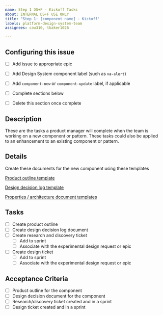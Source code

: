 ```yaml
---
name: Step 1 DS+F - Kickoff Tasks
about: INTERNAL DS+F USE ONLY
title: "Step 1: [component name] - Kickoff"
labels: platform-design-system-team
assignees: caw310, tbaker1026

---
```


## Configuring this issue
- [ ] Add issue to appropriate epic
- [ ] Add Design System component label (such as `va-alert`)
- [ ] Add `component-new` or `component-update` label, if applicable
- [ ] Complete sections below
- [ ] Delete this section once complete

  
## Description

These are the tasks a product manager will complete when the team is working on a new component or pattern. These tasks could also be applied to an enhancement to an existing component or pattern. 
  
## Details
Create these documents for the new component using these templates

[Product outline template](https://github.com/department-of-veterans-affairs/va.gov-team/blob/master/products/design-system-forms-library/templates/product-outline.md)

[Design decision log template](https://github.com/department-of-veterans-affairs/va.gov-team/blob/master/products/design-system-forms-library/templates/design-decision-log.md)

[Properties / architecture document templates](https://github.com/department-of-veterans-affairs/va.gov-team/blob/master/products/design-system-forms-library/templates/properties-architecture.md)
  

## Tasks
- [ ] Create product outline
- [ ] Create design decision log document
- [ ] Create research and discovery ticket 
	- [ ] Add to sprint
	- [ ] Associate with the experimental design request or epic
- [ ] Create design ticket 
	- [ ] Add to sprint
	- [ ] Associate with the experimental design request or epic
	
## Acceptance Criteria
- [ ] Product outline for the component
- [ ] Design decision document for the component 
- [ ] Research/discovery ticket created and in a sprint
- [ ] Design ticket created and in a sprint
